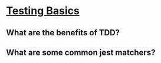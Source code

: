 # [Testing Basics][def]

## What are the benefits of TDD?

## What are some common jest matchers?


[def]: https://www.theodinproject.com/lessons/node-path-javascript-testing-basics#knowledge-check